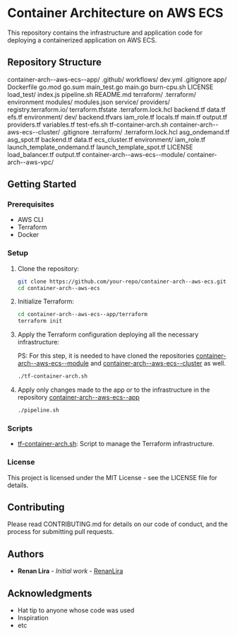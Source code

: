 # Container Architecture on AWS ECS

This repository contains the infrastructure and application code for deploying a containerized application on AWS ECS.

## Repository Structure

container-arch--aws-ecs--app/ .github/ workflows/ dev.yml .gitignore app/ Dockerfile go.mod go.sum main_test.go main.go burn-cpu.sh LICENSE load_test/ index.js pipeline.sh README.md terraform/ .terraform/ environment modules/ modules.json service/ providers/ registry.terraform.io/ terraform.tfstate .terraform.lock.hcl backend.tf data.tf efs.tf environment/ dev/ backend.tfvars iam_role.tf locals.tf main.tf output.tf providers.tf variables.tf test-efs.sh tf-container-arch.sh container-arch--aws-ecs--cluster/ .gitignore .terraform/ .terraform.lock.hcl asg_ondemand.tf asg_spot.tf backend.tf data.tf ecs_cluster.tf environment/ iam_role.tf launch_template_ondemand.tf launch_template_spot.tf LICENSE load_balancer.tf output.tf container-arch--aws-ecs--module/ container-arch--aws-vpc/

## Getting Started

### Prerequisites

- AWS CLI
- Terraform
- Docker

### Setup

1. Clone the repository:

   ```sh
   git clone https://github.com/your-repo/container-arch--aws-ecs.git
   cd container-arch--aws-ecs
   ```

2. Initialize Terraform:

   ```sh
   cd container-arch--aws-ecs--app/terraform
   terraform init
   ```

3. Apply the Terraform configuration deploying all the necessary infrastructure:

   PS: For this step, it is needed to have cloned the repositories [container-arch--aws-ecs--module](git@github.com:therenanlira/container-arch--aws-ecs--module.git) and [container-arch--aws-ecs--cluster](git@github.com:therenanlira/container-arch--aws-ecs--cluster.git) as well.

   ```sh
   ./tf-container-arch.sh
   ```

4. Apply only changes made to the app or to the infrastructure in the repository [container-arch--aws-ecs--app](git@github.com:therenanlira/container-arch--aws-ecs--app.git)

   ```sh
   ./pipeline.sh
   ```

### Scripts

- [tf-container-arch.sh](http://_vscodecontentref_/3): Script to manage the Terraform infrastructure.

### License

This project is licensed under the MIT License - see the LICENSE file for details.

## Contributing

Please read CONTRIBUTING.md for details on our code of conduct, and the process for submitting pull requests.

## Authors

- **Renan Lira** - _Initial work_ - [RenanLira](https://github.com/RenanLira)

## Acknowledgments

- Hat tip to anyone whose code was used
- Inspiration
- etc
